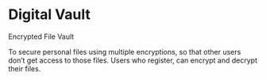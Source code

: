 # Digital Vault
Encrypted File Vault

To secure personal files using
multiple encryptions, so that other users don’t get access to those files. Users
who register, can encrypt and decrypt their files.
